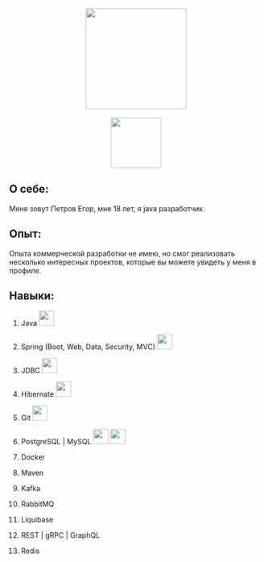 <div id="header" align="center">
  <img src="https://cdn.jsdelivr.net/gh/devicons/devicon@latest/icons/java/java-original.svg" width="200"/>
</div>

 <br>
 
<div id="hrefs" align="center">
<a href="https://t.me/NoAddd">
  <img src="https://img.shields.io/badge/Telegram-blue?logo=telegram&logoColor=white" width="100"/>
</a>
</div>

## О себе:
Меня зовут Петров Егор, мне 18 лет, я java разработчик.

## Опыт:
Опыта коммерческой разработки не имею, но смог реализовать несколько интересных проектов, которые вы можете увидеть у меня в профиле. 

## Навыки:
1. Java <img src="https://cdn.jsdelivr.net/gh/devicons/devicon@latest/icons/java/java-original.svg" width="30"/>
2. Spring (Boot, Web, Data, Security, MVC) <img src="https://cdn.jsdelivr.net/gh/devicons/devicon@latest/icons/spring/spring-original.svg" width="30"/>
3. JDBC <img src="https://cdn.jsdelivr.net/gh/devicons/devicon@latest/icons/azuresqldatabase/azuresqldatabase-original.svg" width="30"/>
4. Hibernate <img src="https://cdn.jsdelivr.net/gh/devicons/devicon@latest/icons/hibernate/hibernate-original.svg" width="30"/>
5. Git <img src="https://cdn.jsdelivr.net/gh/devicons/devicon@latest/icons/git/git-original.svg" width="30"/>
6. PostgreSQL | MySQL <img src="https://cdn.jsdelivr.net/gh/devicons/devicon@latest/icons/postgresql/postgresql-plain.svg" width="30"/> 
            <img src="https://cdn.jsdelivr.net/gh/devicons/devicon@latest/icons/mysql/mysql-original.svg" width="30"/>
          
7. Docker
8. Maven
9. Kafka
10. RabbitMQ
11. Liquibase
12. REST | gRPC | GraphQL
13. Redis
<!--
**Egor78945/Egor78945** is a ✨ _special_ ✨ repository because its `README.md` (this file) appears on your GitHub profile.

Here are some ideas to get you started:

- 🔭 I’m currently working on ...
- 🌱 I’m currently learning ...
- 👯 I’m looking to collaborate on ...
- 🤔 I’m looking for help with ...
- 💬 Ask me about ...
- 📫 How to reach me: ...
- 😄 Pronouns: ...
- ⚡ Fun fact: ...
-->
